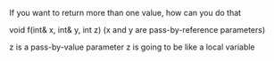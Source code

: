 If you want to return more than one value, how can you do that

void f(int& x, int& y, int z)   (x and y are pass-by-reference parameters)

z is a pass-by-value parameter
z is going to be like a local variable 